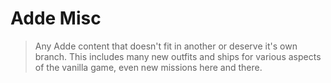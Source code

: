 # Adde Misc
> Any Adde content that doesn't fit in another or deserve it's own branch. This includes many new outfits and ships for various aspects of the vanilla game, even new missions here and there.
